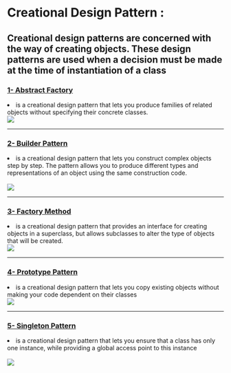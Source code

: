 # Creational Design Pattern :
## Creational design patterns are concerned with the way of creating objects. These design patterns are used when a decision must be made at the time of instantiation of a class
<h3><a href="abstract_factory">1- Abstract Factory</a></h3>
<li>
is a creational design pattern that lets you
produce families of related objects without specifying their
concrete classes.
</li>
<img src="https://miro.medium.com/v2/resize:fit:1400/1*pkGMrOjW8zXf1HAsjsrytA.png">
<hr>
<h3><a href="builder_pattern">2- Builder Pattern</a></h3>
<li>
is a creational design pattern that lets you construct
complex objects step by step. The pattern allows you to
produce different types and representations of an object using
the same construction code.
</li><br>
<img src="https://www.oreilly.com/api/v2/epubs/9781786463593/files/assets/f83fa1cf-2400-42ea-8f9e-beeea0254f39.png">
<hr>
<h3><a href="factory_method">3- Factory Method </a></h3>
<li>
is a creational design pattern that provides
an interface for creating objects in a superclass, but allows
subclasses to alter the type of objects that will be created.
</li>
<img src="https://images.viblo.asia/175502ed-69d9-4b2f-9bfa-37aa337ffeb6.png">
<hr>
<h3><a href="prototype_pattern">4- Prototype Pattern</a></h3>
<li>
is a creational design pattern that lets you copy
existing objects without making your code dependent on
their classes
</li>
<img src="https://startertutorials.com/patterns/wp-content/uploads/2013/11/16-prototype-structure.png">
<hr>
<h3><a href="singleton_pattern">5- Singleton Pattern</a></h3>
<li>
is a creational design pattern that lets you ensure
that a class has only one instance, while providing a global
access point to this instance
</li>
<br>
<img src="https://i0.wp.com/darrenfinch.com/wp-content/uploads/2020/04/singleton_pattern.jpg?fit=432%2C145&ssl=1"  >

